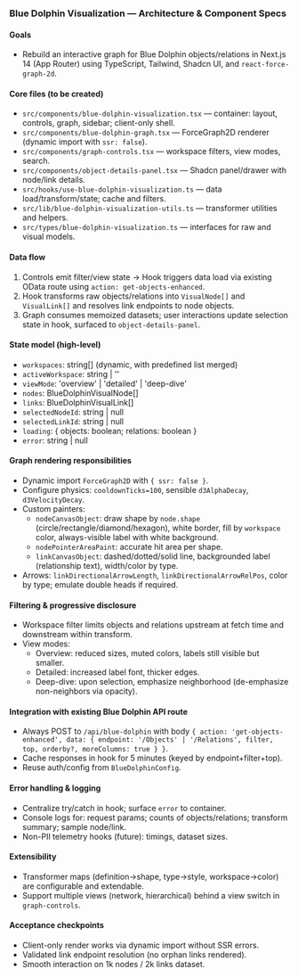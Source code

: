 ### Blue Dolphin Visualization — Architecture & Component Specs

#### Goals
- Rebuild an interactive graph for Blue Dolphin objects/relations in Next.js 14 (App Router) using TypeScript, Tailwind, Shadcn UI, and `react-force-graph-2d`.

#### Core files (to be created)
- `src/components/blue-dolphin-visualization.tsx` — container: layout, controls, graph, sidebar; client-only shell.
- `src/components/blue-dolphin-graph.tsx` — ForceGraph2D renderer (dynamic import with `ssr: false`).
- `src/components/graph-controls.tsx` — workspace filters, view modes, search.
- `src/components/object-details-panel.tsx` — Shadcn panel/drawer with node/link details.
- `src/hooks/use-blue-dolphin-visualization.ts` — data load/transform/state; cache and filters.
- `src/lib/blue-dolphin-visualization-utils.ts` — transformer utilities and helpers.
- `src/types/blue-dolphin-visualization.ts` — interfaces for raw and visual models.

#### Data flow
1) Controls emit filter/view state → Hook triggers data load via existing OData route using `action: get-objects-enhanced`.
2) Hook transforms raw objects/relations into `VisualNode[]` and `VisualLink[]` and resolves link endpoints to node objects.
3) Graph consumes memoized datasets; user interactions update selection state in hook, surfaced to `object-details-panel`.

#### State model (high-level)
- `workspaces`: string[] (dynamic, with predefined list merged)
- `activeWorkspace`: string | ''
- `viewMode`: 'overview' | 'detailed' | 'deep-dive'
- `nodes`: BlueDolphinVisualNode[]
- `links`: BlueDolphinVisualLink[]
- `selectedNodeId`: string | null
- `selectedLinkId`: string | null
- `loading`: { objects: boolean; relations: boolean }
- `error`: string | null

#### Graph rendering responsibilities
- Dynamic import `ForceGraph2D` with `{ ssr: false }`.
- Configure physics: `cooldownTicks=100`, sensible `d3AlphaDecay`, `d3VelocityDecay`.
- Custom painters:
  - `nodeCanvasObject`: draw shape by `node.shape` (circle/rectangle/diamond/hexagon), white border, fill by `workspace` color, always-visible label with white background.
  - `nodePointerAreaPaint`: accurate hit area per shape.
  - `linkCanvasObject`: dashed/dotted/solid line, backgrounded label (relationship text), width/color by type.
- Arrows: `linkDirectionalArrowLength`, `linkDirectionalArrowRelPos`, color by type; emulate double heads if required.

#### Filtering & progressive disclosure
- Workspace filter limits objects and relations upstream at fetch time and downstream within transform.
- View modes:
  - Overview: reduced sizes, muted colors, labels still visible but smaller.
  - Detailed: increased label font, thicker edges.
  - Deep-dive: upon selection, emphasize neighborhood (de-emphasize non-neighbors via opacity).

#### Integration with existing Blue Dolphin API route
- Always POST to `/api/blue-dolphin` with body `{ action: 'get-objects-enhanced', data: { endpoint: '/Objects' | '/Relations', filter, top, orderby?, moreColumns: true } }`.
- Cache responses in hook for 5 minutes (keyed by endpoint+filter+top).
- Reuse auth/config from `BlueDolphinConfig`.

#### Error handling & logging
- Centralize try/catch in hook; surface `error` to container.
- Console logs for: request params; counts of objects/relations; transform summary; sample node/link.
- Non-PII telemetry hooks (future): timings, dataset sizes.

#### Extensibility
- Transformer maps (definition→shape, type→style, workspace→color) are configurable and extendable.
- Support multiple views (network, hierarchical) behind a view switch in `graph-controls`.

#### Acceptance checkpoints
- Client-only render works via dynamic import without SSR errors.
- Validated link endpoint resolution (no orphan links rendered).
- Smooth interaction on 1k nodes / 2k links dataset.


